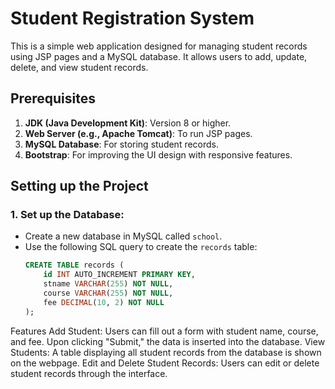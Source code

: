 # Student Registration System

This is a simple web application designed for managing student records using JSP pages and a MySQL database. It allows users to add, update, delete, and view student records.

## Prerequisites
1. **JDK (Java Development Kit)**: Version 8 or higher.
2. **Web Server (e.g., Apache Tomcat)**: To run JSP pages.
3. **MySQL Database**: For storing student records.
4. **Bootstrap**: For improving the UI design with responsive features.

## Setting up the Project

### 1. Set up the Database:
- Create a new database in MySQL called `school`.
- Use the following SQL query to create the `records` table:
  ```sql
  CREATE TABLE records (
      id INT AUTO_INCREMENT PRIMARY KEY,
      stname VARCHAR(255) NOT NULL,
      course VARCHAR(255) NOT NULL,
      fee DECIMAL(10, 2) NOT NULL
  );
Features
Add Student: Users can fill out a form with student name, course, and fee. Upon clicking "Submit," the data is inserted into the database.
View Students: A table displaying all student records from the database is shown on the webpage.
Edit and Delete Student Records: Users can edit or delete student records through the interface.
